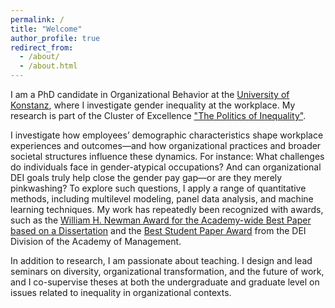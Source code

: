 ```yaml
---
permalink: /
title: "Welcome"
author_profile: true
redirect_from: 
  - /about/
  - /about.html
---
```


I am a PhD candidate in Organizational Behavior at the [University of Konstanz](https://www.polver.uni-konstanz.de/en/kunze/team/research-associates/sophie-moser-ma/), where I investigate gender inequality at the workplace. My research is part of the Cluster of Excellence ["The Politics of Inequality"](https://www.exc.uni-konstanz.de/en/inequality/about-us/persons/full-list-of-cluster-members/moser-sophie/).

I investigate how employees’ demographic characteristics shape workplace experiences and outcomes—and how organizational practices and broader societal structures influence these dynamics. For instance: What challenges do individuals face in gender-atypical occupations? And can organizational DEI goals truly help close the gender pay gap—or are they merely pinkwashing? To explore such questions, I apply a range of quantitative methods, including multilevel modeling, panel data analysis, and machine learning techniques. My work has repeatedly been recognized with awards, such as the [William H. Newman Award for the Academy-wide Best Paper based on a Dissertation](https://aom.org/membership/awards-and-recognition/annual-meeting-program-awards/2024-annual-meeting-program-awards) and the [Best Student Paper Award](https://dei.aom.org/dei/awards/beststudentpaper) from the DEI Division of the Academy of Management.

In addition to research, I am passionate about teaching. I design and lead seminars on diversity, organizational transformation, and the future of work, and I co-supervise theses at both the undergraduate and graduate level on issues related to inequality in organizational contexts. 




